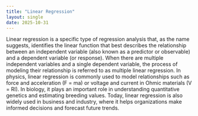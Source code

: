 ```yaml
---
title: "Linear Regression"
layout: single
date: 2025-10-31
---
```


Linear regression is a specific type of regression analysis that, as the name suggests, identifies the linear function that best describes the relationship between an independent variable (also known as a predictor or observable) and a dependent variable (or response). When there are multiple independent variables and a single dependent variable, the process of modeling their relationship is referred to as multiple linear regression.
In physics, linear regression is commonly used to model relationships such as force and acceleration (F = ma) or voltage and current in Ohmic materials (V = RI). In biology, it plays an important role in understanding quantitative genetics and estimating breeding values. Today, linear regression is also widely used in business and industry, where it helps organizations make informed decisions and forecast future trends.
